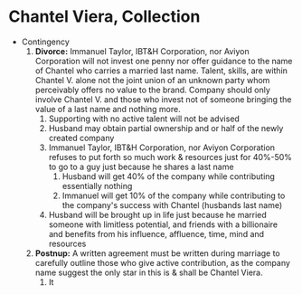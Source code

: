 # Chantel Viera, Collection

- Contingency
    1. **Divorce:** Immanuel Taylor, IBT&H Corporation, nor Aviyon Corporation will not invest one penny nor offer guidance to the name of Chantel who carries a married last name. Talent, skills, are within Chantel V. alone not the joint union of an unknown party whom perceivably offers no value to the brand. Company should only involve Chantel V. and those who invest not of someone bringing the value of a last name and nothing more.  
        1. Supporting with no active talent will not be advised 
        2. Husband may obtain partial ownership and or half of the newly created company
        3. Immanuel Taylor, IBT&H Corporation, nor Aviyon Corporation refuses to put forth so much work & resources just for 40%-50% to go to a guy just because he shares a last name
            1. Husband will get 40% of the company while contributing essentially nothing
            2. Immanuel will get 10% of the company while contributing to the company's success with Chantel (husbands last name)
        4. Husband will be brought up in life just because he married someone with limitless potential, and friends with a billionaire and benefits from his influence, affluence, time, mind and resources
    2. **Postnup:** A written agreement must be written during marriage to carefully outline those who give active contribution, as the company name suggest the only star in this is & shall be Chantel Viera. 
        1. It